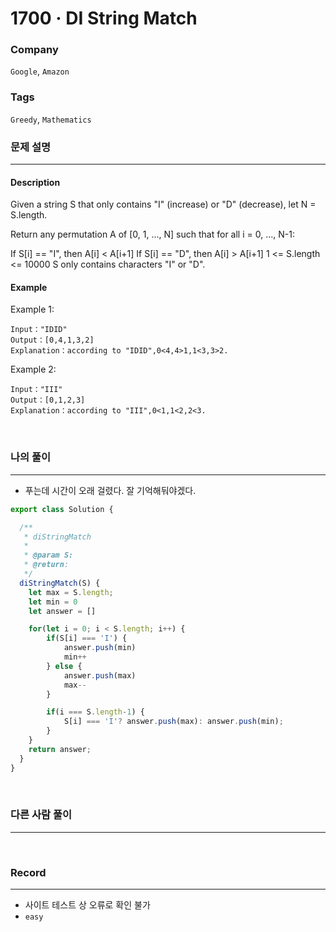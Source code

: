 1700 · DI String Match
===
### Company
`Google`, `Amazon`

### Tags
`Greedy`, `Mathematics`

### 문제 설명
---
#### Description
Given a string S that only contains "I" (increase) or "D" (decrease), let N = S.length.

Return any permutation A of [0, 1, ..., N] such that for all i = 0, ..., N-1:

If S[i] == "I", then A[i] < A[i+1]
If S[i] == "D", then A[i] > A[i+1]
1 <= S.length <= 10000
S only contains characters "I" or "D".
#### Example
Example 1:
```
Input："IDID"
Output：[0,4,1,3,2]
Explanation：according to "IDID",0<4,4>1,1<3,3>2.
```
Example 2:
```
Input："III"
Output：[0,1,2,3]
Explanation：according to "III",0<1,1<2,2<3.
```

<br>

### 나의 풀이
---
- 푸는데 시간이 오래 걸렸다. 잘 기억해둬야겠다.
```js
export class Solution {

  /**
   * diStringMatch
   *
   * @param S: 
   * @return: 
   */
  diStringMatch(S) {
    let max = S.length;
    let min = 0
    let answer = []

    for(let i = 0; i < S.length; i++) {
        if(S[i] === 'I') {
            answer.push(min)
            min++
        } else {
            answer.push(max)
            max--
        }

        if(i === S.length-1) {
            S[i] === 'I'? answer.push(max): answer.push(min);
        }
    }
    return answer;
  }
}
```
<br>

### 다른 사람 풀이
---

<br>

### Record
---
- 사이트 테스트 상 오류로 확인 불가
- `easy`

<br>

